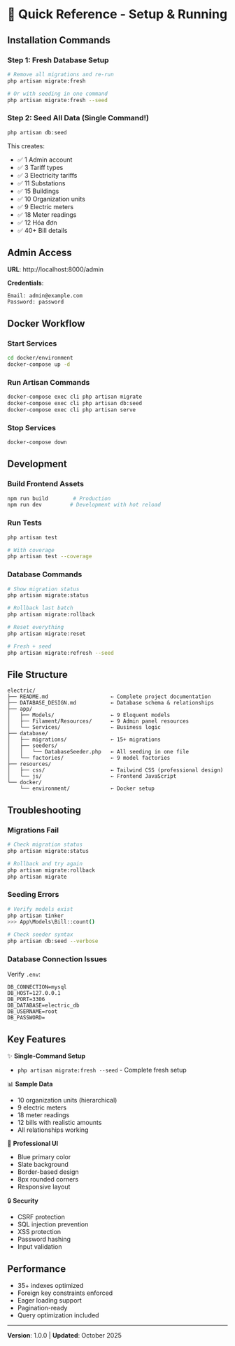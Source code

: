 # 🚀 Quick Reference - Setup & Running

## Installation Commands

### Step 1: Fresh Database Setup
```bash
# Remove all migrations and re-run
php artisan migrate:fresh

# Or with seeding in one command
php artisan migrate:fresh --seed
```

### Step 2: Seed All Data (Single Command!)
```bash
php artisan db:seed
```

This creates:
- ✅ 1 Admin account
- ✅ 3 Tariff types
- ✅ 3 Electricity tariffs
- ✅ 11 Substations
- ✅ 15 Buildings
- ✅ 10 Organization units
- ✅ 9 Electric meters
- ✅ 18 Meter readings
- ✅ 12 Hóa đơn
- ✅ 40+ Bill details

## Admin Access

**URL**: http://localhost:8000/admin

**Credentials**:
```
Email: admin@example.com
Password: password
```

## Docker Workflow

### Start Services
```bash
cd docker/environment
docker-compose up -d
```

### Run Artisan Commands
```bash
docker-compose exec cli php artisan migrate
docker-compose exec cli php artisan db:seed
docker-compose exec cli php artisan serve
```

### Stop Services
```bash
docker-compose down
```

## Development

### Build Frontend Assets
```bash
npm run build        # Production
npm run dev         # Development with hot reload
```

### Run Tests
```bash
php artisan test

# With coverage
php artisan test --coverage
```

### Database Commands
```bash
# Show migration status
php artisan migrate:status

# Rollback last batch
php artisan migrate:rollback

# Reset everything
php artisan migrate:reset

# Fresh + seed
php artisan migrate:refresh --seed
```

## File Structure

```
electric/
├── README.md                    ← Complete project documentation
├── DATABASE_DESIGN.md           ← Database schema & relationships
├── app/
│   ├── Models/                  ← 9 Eloquent models
│   ├── Filament/Resources/      ← 9 Admin panel resources
│   └── Services/                ← Business logic
├── database/
│   ├── migrations/              ← 15+ migrations
│   ├── seeders/
│   │   └── DatabaseSeeder.php   ← All seeding in one file
│   └── factories/               ← 9 model factories
├── resources/
│   ├── css/                     ← Tailwind CSS (professional design)
│   └── js/                      ← Frontend JavaScript
└── docker/
    └── environment/             ← Docker setup
```

## Troubleshooting

### Migrations Fail
```bash
# Check migration status
php artisan migrate:status

# Rollback and try again
php artisan migrate:rollback
php artisan migrate
```

### Seeding Errors
```bash
# Verify models exist
php artisan tinker
>>> App\Models\Bill::count()

# Check seeder syntax
php artisan db:seed --verbose
```

### Database Connection Issues
Verify `.env`:
```env
DB_CONNECTION=mysql
DB_HOST=127.0.0.1
DB_PORT=3306
DB_DATABASE=electric_db
DB_USERNAME=root
DB_PASSWORD=
```

## Key Features

✨ **Single-Command Setup**
- `php artisan migrate:fresh --seed` - Complete fresh setup

📊 **Sample Data**
- 10 organization units (hierarchical)
- 9 electric meters
- 18 meter readings
- 12 bills with realistic amounts
- All relationships working

🎨 **Professional UI**
- Blue primary color
- Slate background
- Border-based design
- 8px rounded corners
- Responsive layout

🔒 **Security**
- CSRF protection
- SQL injection prevention
- XSS protection
- Password hashing
- Input validation

## Performance

- 35+ indexes optimized
- Foreign key constraints enforced
- Eager loading support
- Pagination-ready
- Query optimization included

---

**Version**: 1.0.0 | **Updated**: October 2025
